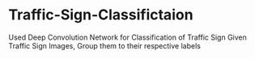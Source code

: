 # Traffic-Sign-Classifictaion
Used Deep Convolution Network for Classification of Traffic Sign
Given Traffic Sign Images, Group them to their respective labels
